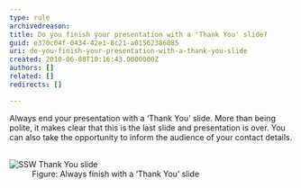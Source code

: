 ```yaml
---
type: rule
archivedreason: 
title: Do you finish your presentation with a 'Thank You' slide?
guid: e370c04f-0434-42e1-8c21-a01562386085
uri: do-you-finish-your-presentation-with-a-thank-you-slide
created: 2010-06-08T10:16:43.0000000Z
authors: []
related: []
redirects: []

---
```



Always end your presentation with a ‘Thank You’ slide. More than being polite, it  makes clear that this is the last slide and presentation is over. You can also take the opportunity to inform the audience of your contact details.
<br><excerpt class='endintro'></excerpt><br>

  <dl>
    <dt><img class="ms-rteCustom-ImageArea" alt="SSW Thank You slide" src="/Communication/RulesToBetterPowerpointPresentations/PublishingImages/ThankSlide.jpg" /> </dt>
    <dd class="ms-rteCustom-FigureNormal">Figure&#58; Always finish with a ‘Thank You’ slide </dd>
</dl>



